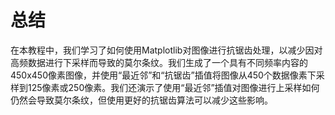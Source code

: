 # 总结

在本教程中，我们学习了如何使用Matplotlib对图像进行抗锯齿处理，以减少因对高频数据进行下采样而导致的莫尔条纹。我们生成了一个具有不同频率内容的450x450像素图像，并使用“最近邻”和“抗锯齿”插值将图像从450个数据像素下采样到125像素或250像素。我们还演示了使用“最近邻”插值对图像进行上采样如何仍然会导致莫尔条纹，但使用更好的抗锯齿算法可以减少这些影响。

